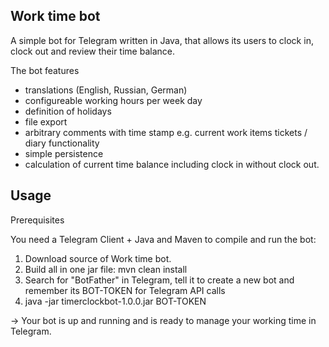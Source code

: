 Work time bot
-------------

A simple bot for Telegram written in Java, that allows its users to clock in, clock out and review their time balance.

The bot features
- translations (English, Russian, German)
- configureable working hours per week day
- definition of holidays
- file export
- arbitrary comments with time stamp e.g. current work items tickets / diary functionality
- simple persistence
- calculation of current time balance including clock in without clock out.


Usage
-----

Prerequisites

You need a Telegram Client + Java and Maven to compile and run the bot:

1) Download source of Work time bot.
2) Build all in one jar file:
    mvn clean install
3) Search for "BotFather" in Telegram, tell it to create a new bot and remember its BOT-TOKEN for Telegram API calls
4) java -jar timerclockbot-1.0.0.jar BOT-TOKEN

  -> Your bot is up and running and is ready to manage your working time in Telegram.
